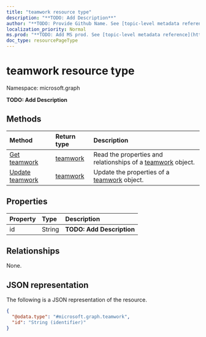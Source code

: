 ```yaml
---
title: "teamwork resource type"
description: "**TODO: Add Description**"
author: "**TODO: Provide Github Name. See [topic-level metadata reference](https://msgo.azurewebsites.net/add/document/guidelines/metadata.html#topic-level-metadata)**"
localization_priority: Normal
ms.prod: "**TODO: Add MS prod. See [topic-level metadata reference](https://msgo.azurewebsites.net/add/document/guidelines/metadata.html#topic-level-metadata)**"
doc_type: resourcePageType
---
```


# teamwork resource type

Namespace: microsoft.graph

**TODO: Add Description**

## Methods
|Method|Return type|Description|
|:---|:---|:---|
|[Get teamwork](../api/teamwork-get.md)|[teamwork](../resources/teamwork.md)|Read the properties and relationships of a [teamwork](../resources/teamwork.md) object.|
|[Update teamwork](../api/teamwork-update.md)|[teamwork](../resources/teamwork.md)|Update the properties of a [teamwork](../resources/teamwork.md) object.|

## Properties
|Property|Type|Description|
|:---|:---|:---|
|id|String|**TODO: Add Description**|

## Relationships
None.

## JSON representation
The following is a JSON representation of the resource.
<!-- {
  "blockType": "resource",
  "keyProperty": "id",
  "@odata.type": "microsoft.graph.teamwork",
  "baseType": "",
  "openType": false
}
-->
``` json
{
  "@odata.type": "#microsoft.graph.teamwork",
  "id": "String (identifier)"
}
```

